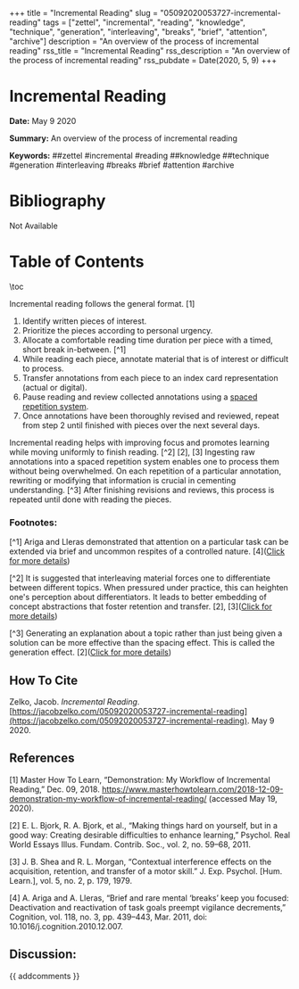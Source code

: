 +++
title = "Incremental Reading"
slug = "05092020053727-incremental-reading"
tags = ["zettel", "incremental", "reading", "knowledge", "technique", "generation", "interleaving", "breaks", "brief", "attention", "archive"]
description = "An overview of the process of incremental reading"
rss_title = "Incremental Reading"
rss_description = "An overview of the process of incremental reading"
rss_pubdate = Date(2020, 5, 9)
+++



Incremental Reading
=========

**Date:** May 9 2020

**Summary:** An overview of the process of incremental reading

**Keywords:** ##zettel #incremental #reading ##knowledge ##technique #generation #interleaving #breaks #brief #attention #archive

Bibliography
==========

Not Available

Table of Contents
=========

\toc

Incremental reading follows the general format. [1]

1. Identify written pieces of interest.
2. Prioritize the pieces according to personal urgency.
3. Allocate a comfortable reading time duration per piece with a timed, short break in-between. [^1]
4. While reading each piece, annotate material that is of interest or difficult to process.
5. Transfer annotations from each piece to an index card representation (actual or digital).
6. Pause reading and review collected annotations using a [spaced repetition system](https://jacobzelko.com/05252020183020-spaced-repetition-systems).
7. Once annotations have been thoroughly revised and reviewed, repeat from step 2 until finished with pieces over the next several days.

Incremental reading helps with improving focus and promotes learning while moving uniformly to finish reading. [^2] [2], [3] Ingesting raw annotations into a spaced repetition system enables one to process them without being overwhelmed. On each repetition of a particular annotation, rewriting or modifying that information is crucial in cementing understanding. [^3] After finishing revisions and reviews, this process is repeated until done with reading the pieces.

### **Footnotes:**

[^1] Ariga and Lleras demonstrated that attention on a particular task can be extended via brief and uncommon respites of a controlled nature. [4]([Click for more details](https://jacobzelko.com/06052020031214-brief-breaks))

[^2] It is suggested that interleaving material forces one to differentiate between different topics. When pressured under practice, this can heighten one's perception about differentiators. It leads to better embedding of concept abstractions that foster retention and transfer. [2], [3]([Click for more details](https://jacobzelko.com/05252020211350-hard-on-self))

[^3] Generating an explanation about a topic rather than just being given a solution can be more effective than the spacing effect. This is called the generation effect. [2]([Click for more details](https://jacobzelko.com/05252020211350-hard-on-self))
## How To Cite

 Zelko, Jacob. _Incremental Reading_. [https://jacobzelko.com/05092020053727-incremental-reading](https://jacobzelko.com/05092020053727-incremental-reading). May 9 2020.
## References

[1] Master How To Learn, “Demonstration: My Workflow of Incremental Reading,” Dec. 09, 2018. https://www.masterhowtolearn.com/2018-12-09-demonstration-my-workflow-of-incremental-reading/ (accessed May 19, 2020).

[2] E. L. Bjork, R. A. Bjork, et al., “Making things hard on yourself, but in a good way: Creating desirable difficulties to enhance learning,” Psychol. Real World Essays Illus. Fundam. Contrib. Soc., vol. 2, no. 59–68, 2011.

[3] J. B. Shea and R. L. Morgan, “Contextual interference effects on the acquisition, retention, and transfer of a motor skill.” J. Exp. Psychol. [Hum. Learn.], vol. 5, no. 2, p. 179, 1979.

[4] A. Ariga and A. Lleras, “Brief and rare mental ‘breaks’ keep you focused: Deactivation and reactivation of task goals preempt vigilance decrements,” Cognition, vol. 118, no. 3, pp. 439–443, Mar. 2011, doi: 10.1016/j.cognition.2010.12.007.
## Discussion: 

{{ addcomments }}
